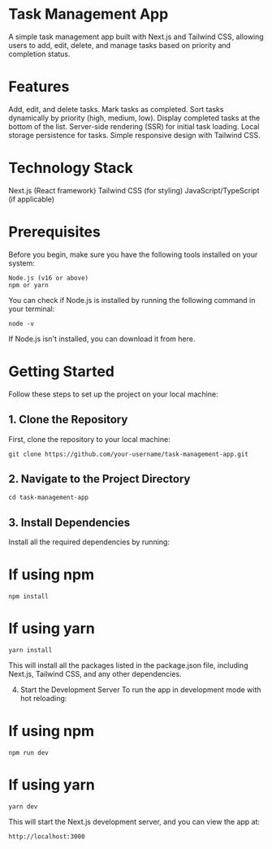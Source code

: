 # Task Management App
A simple task management app built with Next.js and Tailwind CSS, allowing users to add, edit, delete, and manage tasks based on priority and completion status.

# Features
Add, edit, and delete tasks.
Mark tasks as completed.
Sort tasks dynamically by priority (high, medium, low).
Display completed tasks at the bottom of the list.
Server-side rendering (SSR) for initial task loading.
Local storage persistence for tasks.
Simple responsive design with Tailwind CSS.

# Technology Stack
Next.js (React framework)
Tailwind CSS (for styling)
JavaScript/TypeScript (if applicable)
# Prerequisites
Before you begin, make sure you have the following tools installed on your system:
```
Node.js (v16 or above)
npm or yarn
```
You can check if Node.js is installed by running the following command in your terminal:
```
node -v
```
If Node.js isn't installed, you can download it from here.

# Getting Started
Follow these steps to set up the project on your local machine:

## 1. Clone the Repository
First, clone the repository to your local machine:
```
git clone https://github.com/your-username/task-management-app.git
```

## 2. Navigate to the Project Directory
```
cd task-management-app 
```

## 3. Install Dependencies
Install all the required dependencies by running:

# If using npm
```
npm install
```

# If using yarn
```
yarn install 
```
This will install all the packages listed in the package.json file, including Next.js, Tailwind CSS, and any other dependencies.

4. Start the Development Server
To run the app in development mode with hot reloading:

# If using npm
```
npm run dev
```

# If using yarn
```
yarn dev
```
This will start the Next.js development server, and you can view the app at:

```
http://localhost:3000
```
